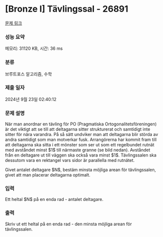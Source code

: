 # [Bronze I] Tävlingssal - 26891 

[문제 링크](https://www.acmicpc.net/problem/26891) 

### 성능 요약

메모리: 31120 KB, 시간: 36 ms

### 분류

브루트포스 알고리즘, 수학

### 제출 일자

2024년 9월 23일 02:40:12

### 문제 설명

<p>När man anordnar en tävling för PO (Pragmatiska Ortogonalitetsföreningen) är det viktigt att se till att deltagarna sitter strukturerat och samtidigt inte sitter för nära varandra. På så sätt undviker man att deltagarna blir störda av andra samtidigt som man motverkar fusk. Arrangörerna har kommit fram till att deltagarna ska sitta i ett mönster som ser ut som ett regelbundet rutnät med avståndet minst $1$ till närmaste granne (se bild nedan). Avståndet från en deltagare ut till väggen ska också vara minst $1$. Tävlingssalen ska dessutom vara en rektangel vars sidor är parallella med rutnätet.</p>

<p>Givet antalet deltagare $N$, bestäm minsta möjliga arean för tävlingssalen, givet att man placerar deltagarna optimalt.</p>

### 입력 

 <p>Ett heltal $N$ på en enda rad - antalet deltagare.</p>

### 출력 

 <p>Skriv ut ett heltal på en enda rad - den minsta möjliga arean för tävlingssalen.</p>

